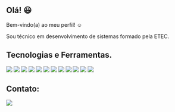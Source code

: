 ## Olá! :smiley:
Bem-vindo(a) ao meu perfil! :relaxed:

Sou técnico em desenvolvimento de sistemas formado pela ETEC.


## Tecnologias e Ferramentas.
<p>
 <img src=https://img.shields.io/badge/C%23-239120?style=fot-the-badge&logo=c-sharp&logoColor=white/>
 <img src= https://img.shields.io/badge/.NET-5C2D91?style=fot-the-badge&logo=.net&logoColor=white/>
  <img src=https://img.shields.io/badge/PHP-777BB4?style=fot-the-badge&logo=php&logoColor=white/>
  <img src=https://img.shields.io/badge/Laravel-FF2D20?style=fot-the-badge&logo=laravel&logoColor=white/>
 <img src= https://img.shields.io/badge/MySQL-00000F?style=fot-the-badge&logo=mysql&logoColor=white/>
 <img src= https://img.shields.io/badge/HTML5-E34F26?style=fot-the-badge&logo=html5&logoColor=white/>
  <img src=https://img.shields.io/badge/CSS3-1572B6?style=fot-the-badge&logo=css3&logoColor=white/>
 <img src= https://img.shields.io/badge/JavaScript-F7DF1E?style=fot-the-badge&logo=javascript&logoColor=black/>
 <img src= https://img.shields.io/badge/Bootstrap-563D7C?style=fot-the-badge&logo=bootstrap&logoColor=white/>
 <img src= https://img.shields.io/badge/Ionic-3880FF?style=fot-the-badge&logo=ionic&logoColor=white/>
 <img src= https://img.shields.io/badge/React-20232A?style=fot-the-badge&logo=react&logoColor=61DAFB/>
 <img src= https://img.shields.io/badge/Figma-F24E1E?style=fot-the-badge&logo=figma&logoColor=white/>
 </p>

## Contato:
<p>
  <a href="https://www.linkedin.com/in/lincoln-vinícius/">
     <img src=https://img.shields.io/badge/LinkedIn-0077B5?style=fot-the-badge&logo=linkedin&logoColor=white/>
  </a>
</p>

